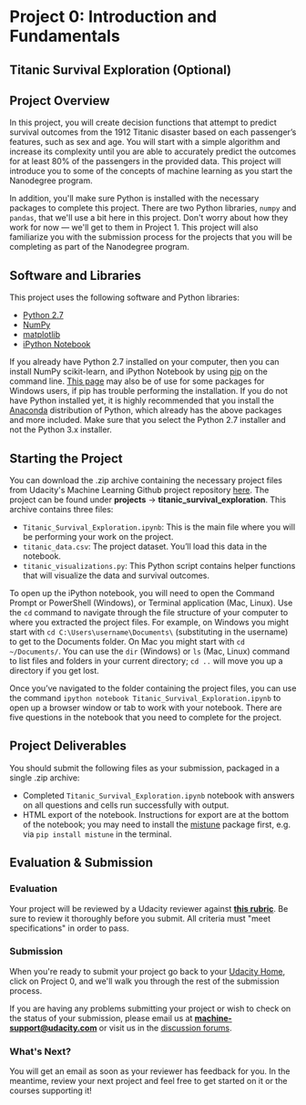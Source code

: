 # Project 0: Introduction and Fundamentals
## Titanic Survival Exploration (Optional)
## Project Overview
In this project, you will create decision functions that attempt to predict survival outcomes from the 1912 Titanic disaster based on each passenger’s features, such as sex and age. You will start with a simple algorithm and increase its complexity until you are able to accurately predict the outcomes for at least 80% of the passengers in the provided data. This project will introduce you to some of the concepts of machine learning as you start the Nanodegree program.

In addition, you'll make sure Python is installed with the necessary packages to complete this project. There are two Python libraries, `numpy` and `pandas`, that we'll use a bit here in this project. Don't worry about how they work for now — we'll get to them in Project 1.
This project will also familiarize you with the submission process for the projects that you will be completing as part of the Nanodegree program.

## Software and Libraries
This project uses the following software and Python libraries:

- [Python 2.7](https://www.python.org/download/releases/2.7/)
- [NumPy](http://www.numpy.org/)
- [matplotlib](http://matplotlib.org/)
- [iPython Notebook](http://ipython.org/notebook.html)

If you already have Python 2.7 installed on your computer, then you can install NumPy scikit-learn, and iPython Notebook by using [pip](https://pip.pypa.io/en/stable/) on the command line. [This page](http://www.lfd.uci.edu/~gohlke/pythonlibs/) may also be of use for some packages for Windows users, if pip has trouble performing the installation. If you do not have Python installed yet, it is highly recommended that you install the [Anaconda](http://continuum.io/downloads) distribution of Python, which already has the above packages and more included. Make sure that you select the Python 2.7 installer and not the Python 3.x installer.

## Starting the Project
You can download the .zip archive containing the necessary project files from Udacity's Machine Learning Github project repository [here](https://github.com/udacity/machine-learning). The project can be found under **projects** -> **titanic_survival_exploration**. This archive contains three files:

- `Titanic_Survival_Exploration.ipynb`: This is the main file where you will be performing your work on the project.
- `titanic_data.csv`: The project dataset. You’ll load this data in the notebook.
- `titanic_visualizations.py`: This Python script contains helper functions that will visualize the data and survival outcomes.

To open up the iPython notebook, you will need to open the Command Prompt or PowerShell (Windows), or Terminal application (Mac, Linux). Use the `cd` command to navigate through the file structure of your computer to where you extracted the project files. For example, on Windows you might start with `cd C:\Users\username\Documents\` (substituting in the username) to get to the Documents folder. On Mac you might start with `cd ~/Documents/`. You can use the `dir` (Windows) or `ls` (Mac, Linux) command to list files and folders in your current directory; `cd ..` will move you up a directory if you get lost.

Once you’ve navigated to the folder containing the project files, you can use the command `ipython notebook Titanic_Survival_Exploration.ipynb` to open up a browser window or tab to work with your notebook. There are five questions in the notebook that you need to complete for the project.

## Project Deliverables
You should submit the following files as your submission, packaged in a single .zip archive:

- Completed `Titanic_Survival_Exploration.ipynb` notebook with answers on all questions and cells run successfully with output.
- HTML export of the notebook. Instructions for export are at the bottom of the notebook; you may need to install the [mistune](https://pypi.python.org/pypi/mistune) package first, e.g. via `pip install mistune` in the terminal.

## Evaluation & Submission
### Evaluation
Your project will be reviewed by a Udacity reviewer against **<a href="https://docs.google.com/document/d/1NMOgsa-53fmXjZDJ_v9OfDrkrsPYdijFKB1iAA1HAIs/pub?embedded=true" target="_blank">this rubric</a>**. Be sure to review it thoroughly before you submit. All criteria must "meet specifications" in order to pass.

### Submission
When you're ready to submit your project go back to your <a href="https://www.udacity.com/me" target="_blank">Udacity Home</a>, click on Project 0, and we'll walk you through the rest of the submission process.

If you are having any problems submitting your project or wish to check on the status of your submission, please email us at **machine-support@udacity.com** or visit us in the <a href="http://discussions.udacity.com" target="_blank">discussion forums</a>.

### What's Next?
You will get an email as soon as your reviewer has feedback for you. In the meantime, review your next project and feel free to get started on it or the courses supporting it!

